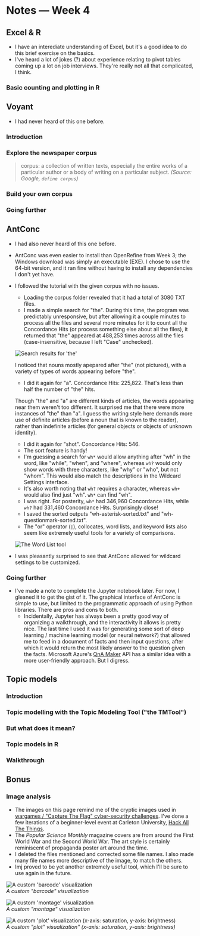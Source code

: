 # Notes — Week 4

## Excel & R

* I have an interediate understanding of Excel, but it's a good idea to do this brief exercise on the basics.
* I've heard a lot of jokes (?) about experience relating to pivot tables coming up a lot on job interviews. They're really not all that complicated, I think.

### Basic counting and plotting in R

## Voyant

* I had never heard of this one before.

### Introduction

### Explore the newspaper corpus

> corpus: a collection of written texts, especially the entire works of a particular author or a body of writing on a particular subject. *(Source: Google, `define corpus`)*

### Build your own corpus

### Going further

## AntConc

* I had also never heard of this one before.
* AntConc was even easier to install than OpenRefine from Week 3; the Windows download was simply an executable (EXE). I chose to use the 64-bit version, and it ran fine without having to install any dependencies I don't yet have.
* I followed the tutorial with the given corpus with no issues.
  * Loading the corpus folder revealed that it had a total of 3080 TXT files.
  * I made a simple search for "the". During this time, the program was predictably unresponsive, but after allowing it a couple minutes to process all the files and several more minutes for it to count all the Concordance Hits (or process something else about all the files), it returned that "the" appeared at 488,253 times across all the files (case-insensitive, because I left "Case" unchecked). 
  
  ![](https://i.imgur.com/HnlQMrt.jpg "Search results for 'the'")

  I noticed that nouns mostly apepared after "the" (not pictured), with a variety of types of words appearing before "the".

  * I did it again for "a". Concordance Hits: 225,822. That's less than half the number of "the" hits. 
  
  Though "the" and "a" are different kinds of articles, the words appearing near them weren't too different. It surprised me that there were more instances of "the" than "a". I guess the writing style here demands more use of definite articles (before a noun that is known to the reader), rather than indefinite articles (for general objects or objects of unknown identity).
  * I did it again for "shot". Concordance Hits: 546.
  * The sort feature is handy!
  * I'm guessing a search for `wh*` would allow anything after "wh" in the word, like "while", "when", and "where", whereas `wh?` would only show words with three characters, like "why" or "who", but not "whom". This would also match the descriptions in the Wildcard Settings interface.
  * It's also worth noting that `wh?` requires a character, whereas `wh+` would also find just "wh". `wh*` can find "wh".
  * I was right. For posterity, `wh*` had 346,960 Concordance Hits, while `wh?` had 331,460 Concordance Hits. Surprisingly close!
  * I saved the sorted outputs "wh-asterisk-sorted.txt" and "wh-questionmark-sorted.txt".
  * The "or" operator (`|`), collocates, word lists, and keyword lists also seem like extremely useful tools for a variety of comparisons.

  ![](https://i.imgur.com/eMXLntT.jpg "The Word List tool")
* I was pleasantly surprised to see that AntConc allowed for wildcard settings to be customized.

### Going further

* I've made a note to complete the Jupyter notebook later. For now, I gleaned it to get the gist of it. The graphical interface of AntConc is simple to use, but limited to the programmatic approach of using Python libraries. There are pros and cons to both.
  * Incidentally, Jupyter has always been a pretty good way of organizing a walkthrough, and the interactivity it allows is pretty nice. The last time I used it was for generating some sort of deep learning / machine learning model (or neural network?) that allowed me to feed in a document of facts and then input questions, after which it would return the most likely answer to the question given the facts. Microsoft Azure's [QnA Maker](https://azure.microsoft.com/en-us/services/cognitive-services/qna-maker/) API has a similar idea with a more user-friendly approach. But I digress.

## Topic models

### Introduction

### Topic modelling with the Topic Modeling Tool ("the TMTool")

### But what does it mean?

### Topic models in R

### Walkthrough

## Bonus

### Image analysis

* The images on this page remind me of the cryptic images used in [wargames / "Capture The Flag" cyber-security challenges](https://en.wikipedia.org/wiki/Wargame_(hacking)). I've done a few iterations of a beginner-level event at Carleton University, [Hack All The Things](https://h4tt.ca/).
* The *Popular Science Monthly* magazine covers are from around the First World War and the Second World War. The art style is certainly reminiscent of propaganda poster art around the time.
* I deleted the files mentioned and corrected some file names. I also made many file names more descriptive of the image, to match the others.
* Imj proved to be yet another extremely useful tool, which I'll be sure to use again in the future.

![](https://i.imgur.com/n2dwb6S.png "A custom 'barcode' visualization")  
*A custom "barcode" visualization*

![](https://i.imgur.com/wUmIJJ4.png "A custom 'montage' visualization")  
*A custom "montage" visualization*

![](https://i.imgur.com/fwshffQ.png "A custom 'plot' visualization (x-axis: saturation, y-axis: brightness)")  
*A custom "plot" visualization" (x-axis: saturation, y-axis: brightness)*
